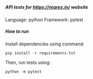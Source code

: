##### API tests for https://reqres.in/ website

Language: python
Framework: pytest

##### How to run
Install dependencies using command:

```pip install -r requirements.txt```

Then, run tests using:

```python -m pytest```
